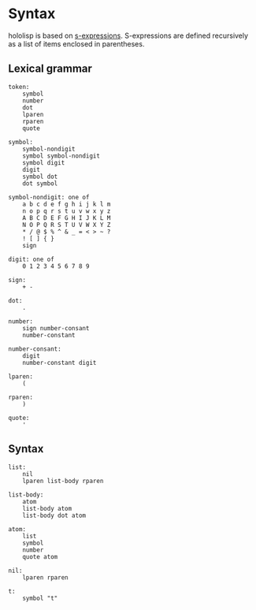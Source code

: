 # Syntax

hololisp is based on [s-expressions](https://en.wikipedia.org/wiki/S-expression). S-expressions are defined recursively as a list of items enclosed in parentheses.

## Lexical grammar

```
token:
    symbol
    number
    dot
    lparen
    rparen
    quote
    
symbol:
    symbol-nondigit
    symbol symbol-nondigit
    symbol digit
    digit
    symbol dot
    dot symbol
    
symbol-nondigit: one of
    a b c d e f g h i j k l m
    n o p q r s t u v w x y z
    A B C D E F G H I J K L M
    N O P Q R S T U V W X Y Z
    * / @ $ % ^ & _ = < > ~ ? 
    ! [ ] { } 
    sign
   
digit: one of
    0 1 2 3 4 5 6 7 8 9 
    
sign:
    + -
    
dot: 
    .
    
number:
    sign number-consant
    number-constant
    
number-consant:
    digit 
    number-constant digit
   
lparen:
    (
    
rparen:
    )
    
quote:
    '
```


## Syntax

```
list:
    nil
    lparen list-body rparen
    
list-body:
    atom
    list-body atom
    list-body dot atom
    
atom:
    list
    symbol
    number
    quote atom
    
nil:
    lparen rparen
    
t:
    symbol "t"
```


